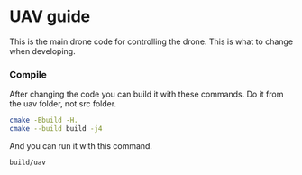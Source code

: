 # UAV guide

This is the main drone code for controlling the drone. This is what to change when developing.

### Compile

After changing the code you can build it with these commands. Do it from the uav folder, not src folder.

```bash
cmake -Bbuild -H.
cmake --build build -j4
```

And you can run it with this command.

```bash
build/uav
```
